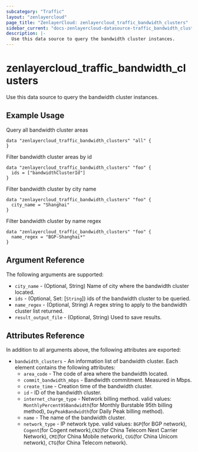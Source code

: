 ```yaml
---
subcategory: "Traffic"
layout: "zenlayercloud"
page_title: "ZenlayerCloud: zenlayercloud_traffic_bandwidth_clusters"
sidebar_current: "docs-zenlayercloud-datasource-traffic_bandwidth_clusters"
description: |-
  Use this data source to query the bandwidth cluster instances.
---
```


# zenlayercloud_traffic_bandwidth_clusters

Use this data source to query the bandwidth cluster instances.

## Example Usage

Query all bandwidth cluster areas

```hcl
data "zenlayercloud_traffic_bandwidth_clusters" "all" {
}
```

Filter bandwidth cluster areas by id

```hcl
data "zenlayercloud_traffic_bandwidth_clusters" "foo" {
  ids = ["bandwidthClusterId"]
}
```

Filter bandwidth cluster by city name

```hcl
data "zenlayercloud_traffic_bandwidth_clusters" "foo" {
  city_name = "Shanghai"
}
```

Filter bandwidth cluster by name regex

```hcl
data "zenlayercloud_traffic_bandwidth_clusters" "foo" {
  name_regex = "BGP-Shanghai*"
}
```

## Argument Reference

The following arguments are supported:

* `city_name` - (Optional, String) Name of city where the bandwidth cluster located.
* `ids` - (Optional, Set: [`String`]) ids of the bandwidth cluster to be queried.
* `name_regex` - (Optional, String) A regex string to apply to the bandwidth cluster list returned.
* `result_output_file` - (Optional, String) Used to save results.

## Attributes Reference

In addition to all arguments above, the following attributes are exported:

* `bandwidth_clusters` - An information list of bandwidth cluster. Each element contains the following attributes:
   * `area_code` - The code of area where the bandwidth located.
   * `commit_bandwidth_mbps` - Bandwidth commitment. Measured in Mbps.
   * `create_time` - Creation time of the bandwidth cluster.
   * `id` - ID of the bandwidth cluster.
   * `internet_charge_type` - Network billing method. valid values: `MonthlyPercent95Bandwidth`(for Monthly Burstable 95th billing method), `DayPeakBandwidth`(for Daily Peak billing method).
   * `name` - The name of the bandwidth cluster.
   * `network_type` - IP network type. valid values: `BGP`(for BGP network), `Cogent`(for Cogent network),`CN2`(for China Telecom Next Carrier Network), `CMI`(for China Mobile network), `CUG`(for China Unicom network), `CTG`(for China Telecom network).


